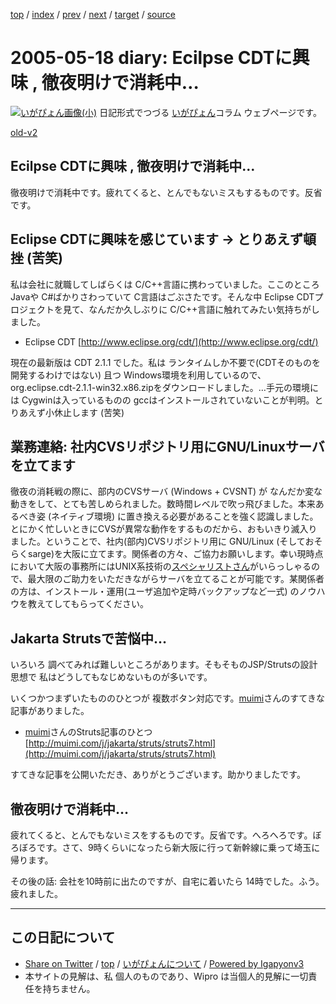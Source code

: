 [top](../index.html) 
 / [index](index.html) 
 / [prev](ig050517.html) 
 / [next](ig050519.html) 
 / [target](http://www.igapyon.jp/igapyon/diary/2005/ig050518.html) 
 / [source](https://github.com/igapyon/diary/blob/master/2005/ig050518.src.md) 

2005-05-18 diary: Ecilpse CDTに興味 , 徹夜明けで消耗中…
=====================================================================================================
[![いがぴょん画像(小)](http://www.igapyon.jp/igapyon/diary/images/iga200306s.jpg "いがぴょん")](http://www.igapyon.jp/igapyon/diary/memo/memoigapyon.html) 日記形式でつづる [いがぴょん](http://www.igapyon.jp/igapyon/diary/memo/memoigapyon.html)コラム ウェブページです。

[old-v2](ig050518-orig.html)

## Ecilpse CDTに興味 , 徹夜明けで消耗中…

徹夜明けで消耗中です。疲れてくると、とんでもないミスもするものです。反省です。


## Eclipse CDTに興味を感じています → とりあえず頓挫 (苦笑)

私は会社に就職してしばらくは C/C++言語に携わっていました。ここのところ Javaや C#ばかりさわっていて C言語はごぶさたです。そんな中
Eclipse CDTプロジェクトを見て、なんだか久しぶりに C/C++言語に触れてみたい気持ちがしました。

* Eclipse CDT
  [http://www.eclipse.org/cdt/](http://www.eclipse.org/cdt/)

現在の最新版は CDT 2.1.1 でした。私は ランタイムしか不要で(CDTそのものを開発するわけではない) 且つ Windows環境を利用しているので、org.eclipse.cdt-2.1.1-win32.x86.zipをダウンロードしました。…手元の環境には Cygwinは入っているものの gccはインストールされていないことが判明。とりあえず小休止します (苦笑)

## 業務連絡: 社内CVSリポジトリ用にGNU/Linuxサーバを立てます

徹夜の消耗戦の際に、部内のCVSサーバ (Windows + CVSNT) が なんだか変な動きをして、とても苦しめられました。数時間レベルで吹っ飛びました。本来あるべき姿
(ネイティブ環境) に置き換える必要があることを強く認識しました。とにかく忙しいときにCVSが異常な動作をするものだから、おもいきり滅入りました。ということで、社内(部内)CVSリポジトリ用に GNU/Linux (そしておそらくsarge)を大阪に立てます。関係者の方々、ご協力お願いします。幸い現時点において大阪の事務所にはUNIX系技術の[スペシャリストさん](http://www.ueo.co.jp/)がいらっしゃるので、最大限のご助力をいただきながらサーバを立てることが可能です。某関係者の方は、インストール・運用(ユーザ追加や定時バックアップなど一式) のノウハウを教えてしてもらってください。

## Jakarta Strutsで苦悩中…

いろいろ 調べてみれば難しいところがあります。そもそものJSP/Strutsの設計思想で 私はどうしてもなじめないものが多いです。

いくつかつまずいたもののひとつが 複数ボタン対応です。[muimi](http://muimi.com/)さんのすてきな記事がありました。

* [muimi](http://muimi.com/)さんのStruts記事のひとつ 
  [http://muimi.com/j/jakarta/struts/struts7.html](http://muimi.com/j/jakarta/struts/struts7.html)

すてきな記事を公開いただき、ありがとうございます。助かりましたです。

## 徹夜明けで消耗中…

疲れてくると、とんでもないミスをするものです。反省です。へろへろです。ぼろぼろです。さて、9時くらいになったら新大阪に行って新幹線に乗って埼玉に帰ります。

その後の話: 会社を10時前に出たのですが、自宅に着いたら 14時でした。ふう。疲れました。


----------------------------------------------------------------------------------------------------

## この日記について

* [Share on Twitter](https://twitter.com/intent/tweet?hashtags=igapyon%2Cdiary%2C%E3%81%84%E3%81%8C%E3%81%B4%E3%82%87%E3%82%93&text=Ecilpse+CDT%E3%81%AB%E8%88%88%E5%91%B3+%2C+%E5%BE%B9%E5%A4%9C%E6%98%8E%E3%81%91%E3%81%A7%E6%B6%88%E8%80%97%E4%B8%AD%E2%80%A6&url=http%3A%2F%2Fwww.igapyon.jp%2Figapyon%2Fdiary%2F2005%2Fig050518.html) / [top](../index.html) / [いがぴょんについて](http://www.igapyon.jp/igapyon/diary/memo/memoigapyon.html) / [Powered by Igapyonv3](https://github.com/igapyon/igapyonv3)
* 本サイトの見解は、私 個人のものであり、Wipro は当個人的見解に一切責任を持ちません。 
